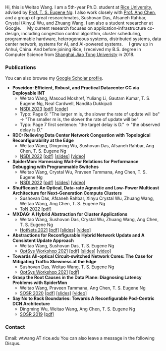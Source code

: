 Hi, this is Weitao Wang. I am a 5th-year Ph.D. student at [Rice University](https://www.rice.edu/), advised by [Prof. T. S. Eugene Ng](https://www.cs.rice.edu/~eugeneng/). I also work closely with [Prof. Ang Chen](https://www.cs.rice.edu/~angchen/), and a group of great researchmates, Sushovan Das, Afsaneh Rahbar, Crystal (Xinyu) Wu, and Zhuang Wang. I am also a student researcher at Google. 
&nbsp;&nbsp;&nbsp;&nbsp;My current research focuses on application-infrastructure co-design, including congestion control algorithm, cluster scheduling, programmable hardware, heterogeneous systems, distributed systems, data center network, systems for AI, and AI-powered systems.
&nbsp;&nbsp;&nbsp;&nbsp;I grew up in Anhui, China. And before joining Rice, I received my B.S. degree in Computer Science from [Shanghai Jiao Tong Univeristy](https://en.sjtu.edu.cn/) in 2018.

### Publications
You can also browse my [Google Scholar profile](https://scholar.google.com/citations?user=0wdebjkAAAAJ&hl=en).
* **Poseidon: Efficient, Robust, and Practical Datacenter CC via Deployable INT**
  * Weitao Wang, Masoud Moshref, Yuliang Li, Gautam Kumar, T. S. Eugene Ng, Neal Cardwell, Nandita Dukkipati
  * [NSDI 2023](https://www.usenix.org/conference/nsdi23) [[pdf]](https://weitaowang.site/papers/poseidon.pdf) [[code]](https://github.com/Clark5/Poseidon.git)
  * Typo: Page 6: "The larger m is, the slower the rate of update will be" -> "The smaller m is, the slower the rate of update will be"
  * Typo: Page 7 first sentence: "the target delay is D." -> "the observed delay is D."
* **RDC: Relieving Data Center Network Congestion with Topological Reconfigurability at the Edge**
  * Weitao Wang, Dingming Wu, Sushovan Das, Afsaneh Rahbar, Ang Chen, T. S. Eugene Ng
  * [NSDI 2022](https://www.usenix.org/conference/nsdi22) [[pdf]](https://www.usenix.org/system/files/nsdi22-paper-wang_weitao_rdc.pdf) [[slides]](https://www.usenix.org/system/files/nsdi22_slides_wang-weitao-rdc.pdf) [[video]](https://www.youtube.com/watch?v=JKQl2cVTI40)
* **SpiderMon: Harnessing Wait-For Relations for Performance Debugging with Programmable Switches**
  * Weitao Wang, Crystal Wu, Praveen Tammana, Ang Chen, T. S. Eugene Ng
  * [NSDI 2022](https://www.usenix.org/conference/nsdi22) [[pdf]](https://www.usenix.org/system/files/nsdi22-paper-wang_weitao_spidermon.pdf) [[slides]](https://www.usenix.org/system/files/nsdi22_slides_wang-weitao-spidermon.pdf) [[video]](https://www.youtube.com/watch?v=Jwp7x2ixfFs)
* **Shufflecast: An Optical, Data-rate Agnostic and Low-Power Multicast Architecture for Next-Generation Compute Clusters**
  * Sushovan Das, Afsaneh Rahbar, Xinyu Crystal Wu, Zhuang Wang, Weitao Wang, Ang Chen, T. S. Eugene Ng
  * [ToN 2022](https://dl.acm.org/journal/ton) [[pdf]](https://arxiv.org/pdf/2104.09680.pdf)
* **MXDAG: A Hybrid Abstraction for Cluster Applications**
  * Weitao Wang, Sushovan Das, Crystal Wu, Zhuang Wang, Ang Chen, T. S. Eugene Ng
  * [HotNets 2021](https://conferences.sigcomm.org/hotnets/2021/) [[pdf]](https://arxiv.org/abs/2107.07442) [[slides]](https://weitaowang.site/papers/mxdag_slides.pdf) [[video]](https://www.youtube.com/watch?v=YI3Nvk9GqU4)
* **Abstractions for Reconfigurable Hybrid Network Update and A Consistent Update Approach**
  * Weitao Wang, Sushovan Das, T. S. Eugene Ng
  * [OptSys Workshop 2021](https://conferences.sigcomm.org/sigcomm/2021/workshop-optsys.html) [[pdf]](https://www.cs.rice.edu/~eugeneng/papers/OptSys21-ConsistentUpdate.pdf) [[slides]](https://weitaowang.site/papers/transtate_slides.pdf) [[video]](https://www.youtube.com/watch?v=7d-jvfzxAU0)
* **Towards All-optical Circuit-switched Network Cores: The Case for Mitigating Traffic Skewness at the Edge**
  * Sushovan Das, Weitao Wang, T. S. Eugene Ng
  * [OptSys Workshop 2021](https://conferences.sigcomm.org/sigcomm/2021/workshop-optsys.html) [[pdf]](https://www.cs.rice.edu/~eugeneng/papers/OptSys21-AllOptical.pdf)
* **Grasp the Root Causes in the Data Plane: Diagnosing Latency Problems with SpiderMon**
  * Weitao Wang, Praveen Tammana, Ang Chen, T. S. Eugene Ng
  * [SOSR 2020](https://conferences.sigcomm.org/sosr/2020/) [[pdf]](https://dl.acm.org/doi/pdf/10.1145/3373360.3380835) [[slides]](https://conferences.sigcomm.org/sosr/2020/slides/spidermon_sosr.pptx) [[video]](https://www.youtube.com/watch?v=SYbr8W_JG6A)
* **Say No to Rack Boundaries: Towards A Reconfigurable Pod-Centric DCN Architecture**
  * Dingming Wu, Weitao Wang, Ang Chen, T. S. Eugene Ng
  * [SOSR 2019](https://conferences.sigcomm.org/sosr/2019/) [[pdf]](https://dl.acm.org/doi/pdf/10.1145/3314148.3314350?casa_token=5jdB8I6NLKkAAAAA:zbDA8whzGE0s0t66UMyqPBrCUiWb4t-hwyWiJNp41OF-Lv7cPt-E29e4DBjSx-2zueZlLBlwPeos)

### Contact
Email: wtwang AT rice.edu
You can also leave a message in the following Disqus.
